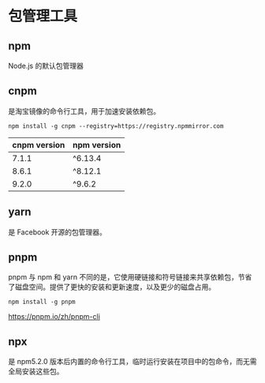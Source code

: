 # 包管理工具

## npm

Node.js 的默认包管理器

## cnpm

是淘宝镜像的命令行工具，用于加速安装依赖包。

```
npm install -g cnpm --registry=https://registry.npmmirror.com
```


| cnpm version     | npm version |
| ---------------- | ---- |
| 7.1.1            | ^6.13.4  |
| 8.6.1            | ^8.12.1  |
| 9.2.0            | ^9.6.2   |

## yarn

是 Facebook 开源的包管理器。

## pnpm

pnpm 与 npm 和 yarn 不同的是，它使用硬链接和符号链接来共享依赖包，节省了磁盘空间。提供了更快的安装和更新速度，以及更少的磁盘占用。
```
npm install -g pnpm
```

https://pnpm.io/zh/pnpm-cli

## npx

是 npm5.2.0 版本后内置的命令行工具，临时运行安装在项目中的包命令，而无需全局安装这些包。